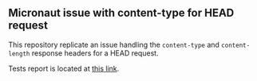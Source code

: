 ## Micronaut issue with content-type for HEAD request

This repository replicate an issue handling the `content-type` 
and `content-length` response headers for a HEAD request. 


Tests report is located at [this link](tests/test/index.html).


